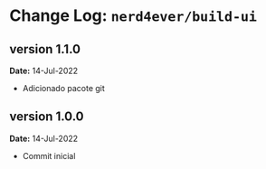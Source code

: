 Change Log: `nerd4ever/build-ui`
====================================
## version 1.1.0
**Date:** 14-Jul-2022
- Adicionado pacote git
## version 1.0.0
**Date:** 14-Jul-2022
- Commit inicial